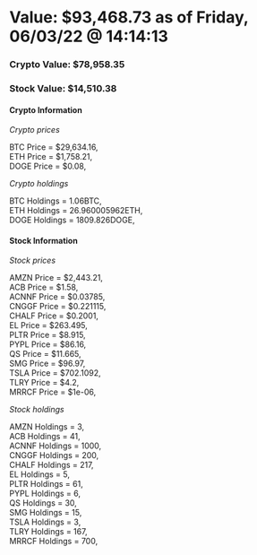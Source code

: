 # Value: $93,468.73 as of Friday, 06/03/22 @ 14:14:13 

### Crypto Value: $78,958.35

### Stock Value: $14,510.38

#### Crypto Information 
*Crypto prices* 

BTC Price = $29,634.16,  
ETH Price = $1,758.21,  
DOGE Price = $0.08,  


*Crypto holdings* 

BTC Holdings = 1.06BTC,  
ETH Holdings = 26.960005962ETH,  
DOGE Holdings = 1809.826DOGE,  


#### Stock Information 

*Stock prices* 

AMZN Price = $2,443.21,  
ACB Price = $1.58,  
ACNNF Price = $0.03785,  
CNGGF Price = $0.221115,  
CHALF Price = $0.2001,  
EL Price = $263.495,  
PLTR Price = $8.915,  
PYPL Price = $86.16,  
QS Price = $11.665,  
SMG Price = $96.97,  
TSLA Price = $702.1092,  
TLRY Price = $4.2,  
MRRCF Price = $1e-06,  


*Stock holdings* 

AMZN Holdings = 3,  
ACB Holdings = 41,  
ACNNF Holdings = 1000,  
CNGGF Holdings = 200,  
CHALF Holdings = 217,  
EL Holdings = 5,  
PLTR Holdings = 61,  
PYPL Holdings = 6,  
QS Holdings = 30,  
SMG Holdings = 15,  
TSLA Holdings = 3,  
TLRY Holdings = 167,  
MRRCF Holdings = 700,  


